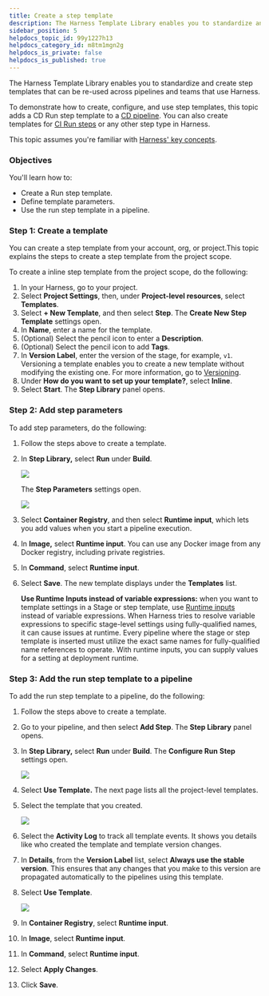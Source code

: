 ```yaml
---
title: Create a step template
description: The Harness Template Library enables you to standardize and create step templates that can be re-used across pipelines and teams that use Harness. This topic walks you through the steps to create a R…
sidebar_position: 5
helpdocs_topic_id: 99y1227h13
helpdocs_category_id: m8tm1mgn2g
helpdocs_is_private: false
helpdocs_is_published: true
---
```


The Harness Template Library enables you to standardize and create step templates that can be re-used across pipelines and teams that use Harness.

To demonstrate how to create, configure, and use step templates, this topic adds a CD Run step template to a [CD pipeline](/tutorials/cd-pipelines). You can also create templates for [CI Run steps](/docs/continuous-integration/use-ci/run-step-settings) or any other step type in Harness.

This topic assumes you're familiar with [Harness' key concepts](../../first-gen/starthere-firstgen/harness-key-concepts.md).

### Objectives

You'll learn how to:

* Create a Run step template.
* Define template parameters.
* Use the run step template in a pipeline.

### Step 1: Create a template

You can create a step template from your account, org, or project. ​This topic explains the steps to create a step template from the project scope.

To create a inline step template from the project scope, do the following:

1. In your Harness, go to your project.
2. Select **Project Settings**, then, under **Project-level resources**, select **Templates**.
3. Select **+ New Template**, and then select **Step**. The **Create New Step Template** settings open.
4. In **Name**, enter a name for the template.​
5. (Optional) Select the pencil icon to enter a **Description**.
6. (Optional) Select the pencil icon to add **Tags**.
7. In **Version Label**, enter the version of the stage, for example, `v1`. Versioning a template enables you to create a new template without modifying the existing one. For more information, go to [Versioning](template.md).
8. Under **How do you want to set up your template?**, select **Inline**.
9. Select **Start**. The **Step Library** panel opens.

### Step 2: Add step parameters

To add step parameters, do the following:

1. Follow the steps above to create a template.
2. In **Step Library,** select **Run** under **Build**.

   ![](./static/run-step-template-quickstart-82.png)

   The **Step Parameters** settings open.

   ![](./static/run-step-template-quickstart-83.png)

3. Select **Container Registry**, and then select **Runtime input**, which lets you add values when you start a pipeline execution.
4. In **Image,** select **Runtime input**. You can use any Docker image from any Docker registry, including private registries.
5. In **Command**, select **Runtime input**.
6. Select **Save**. The new template displays under the **Templates** list.

   **Use Runtime Inputs instead of variable expressions:** when you want to template settings in a Stage or step template, use [Runtime inputs](../variables-and-expressions/runtime-inputs.md) instead of variable expressions. When Harness tries to resolve variable expressions to specific stage-level settings using fully-qualified names, it can cause issues at runtime. Every pipeline where the stage or step template is inserted must utilize the exact same names for fully-qualified name references to operate. With runtime inputs, you can supply values for a setting at deployment runtime.

### Step 3: Add the run step template to a pipeline

To add the run step template to a pipeline, do the following:

1. Follow the steps above to create a template.
2. Go to your pipeline, and then select **Add Step**. The **Step Library** panel opens.
3. In **Step Library,** select **Run** under **Build**. The **Configure Run** **Step** settings open.

   ![](./static/run-step-template-quickstart-84.png)

4. Select **Use Template.** The next page lists all the project-level templates.

5. Select the template that you created.

   ![](./static/run-step-template-quickstart-85.png)

6. Select the **Activity Log** to track all template events. It shows you details like who created the template and template version changes.

7. In **Details**, from the **Version Label** list, select **Always use the stable version**. This ensures that any changes that you make to this version are propagated automatically to the pipelines using this template.

8. Select **Use Template**.

   ![](./static/run-step-template-quickstart-86.png)

9. In **Container Registry**, select **Runtime input**.
10. In **Image**, select **Runtime input**.
11. In **Command**, select **Runtime input**.
12. Select **Apply Changes**.
13. Click **Save**.
